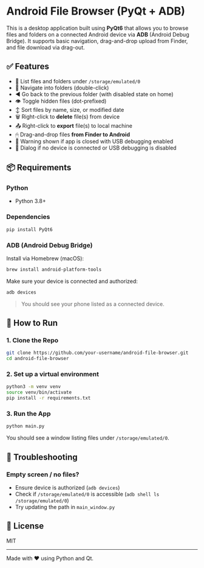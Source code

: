 # Android File Browser (PyQt + ADB)

This is a desktop application built using **PyQt6** that allows you to browse files and folders on a connected Android device via **ADB** (Android Debug Bridge). It supports basic navigation, drag-and-drop upload from Finder, and file download via drag-out.

## ✅ Features

* 📂 List files and folders under `/storage/emulated/0`
* 📁 Navigate into folders (double-click)
* ◀ Go back to the previous folder (with disabled state on home)
* 👁 Toggle hidden files (dot-prefixed)
* ↕ Sort files by name, size, or modified date
* 🗑 Right-click to **delete** file(s) from device
* 📤 Right-click to **export** file(s) to local machine
* 🖱 Drag-and-drop files **from Finder to Android**
* 🔔 Warning shown if app is closed with USB debugging enabled
* 📡 Dialog if no device is connected or USB debugging is disabled

## 📦 Requirements

### Python

* Python 3.8+

### Dependencies

```bash
pip install PyQt6
```

### ADB (Android Debug Bridge)

Install via Homebrew (macOS):

```bash
brew install android-platform-tools
```

Make sure your device is connected and authorized:

```bash
adb devices
```

> You should see your phone listed as a connected device.

## 🚀 How to Run

### 1. Clone the Repo

```bash
git clone https://github.com/your-username/android-file-browser.git
cd android-file-browser
```

### 2. Set up a virtual environment

```bash
python3 -m venv venv
source venv/bin/activate
pip install -r requirements.txt
```

### 3. Run the App

```bash
python main.py
```

You should see a window listing files under `/storage/emulated/0`.

## 🧪 Troubleshooting

### Empty screen / no files?

* Ensure device is authorized (`adb devices`)
* Check if `/storage/emulated/0` is accessible (`adb shell ls /storage/emulated/0`)
* Try updating the path in `main_window.py`

## 📜 License

MIT

---
Made with ❤️ using Python and Qt.
